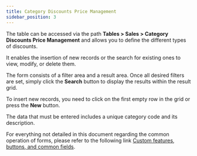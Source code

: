 ```yaml
---
title: Category Discounts Price Management
sidebar_position: 3
---
```


The table can be accessed via the path **Tables > Sales > Category Discounts Price Management** and allows you to define the different types of discounts.

It enables the insertion of new records or the search for existing ones to view, modify, or delete them.

The form consists of a filter area and a result area. Once all desired filters are set, simply click the **Search** button to display the results within the result grid.

To insert new records, you need to click on the first empty row in the grid or press the **New** button.

The data that must be entered includes a unique category code and its description.

For everything not detailed in this document regarding the common operation of forms, please refer to the following link [Custom features, buttons, and common fields](/docs/guide/common).
